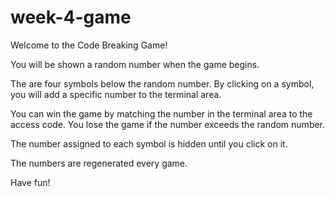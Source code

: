 # week-4-game

Welcome to the Code Breaking Game!

You will be shown a random number when the game begins.

The are four symbols below the random number. By clicking on a symbol, you will add a specific number to the terminal area.

You can win the game by matching the number in the terminal area to the access code. You lose the game if the number exceeds the random number.

The number assigned to each symbol is hidden until you click on it.

The numbers are regenerated every game.

Have fun!